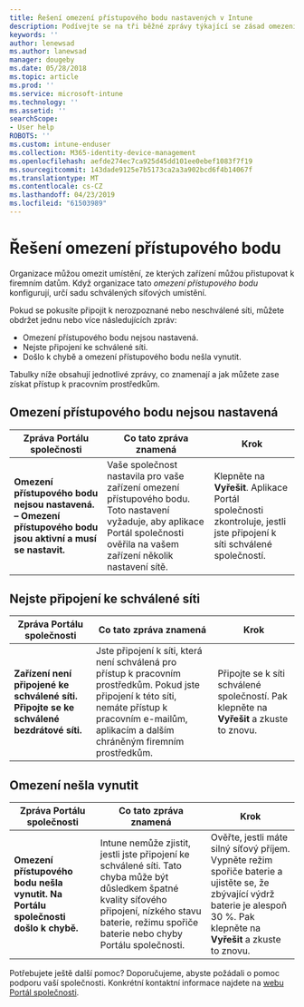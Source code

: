 ```yaml
---
title: Řešení omezení přístupového bodu nastavených v Intune
description: Podívejte se na tři běžné zprávy týkající se zásad omezení přístupového bodu Intune a zjistěte, jak je řešit.
keywords: ''
author: lenewsad
ms.author: lanewsad
manager: dougeby
ms.date: 05/28/2018
ms.topic: article
ms.prod: ''
ms.service: microsoft-intune
ms.technology: ''
ms.assetid: ''
searchScope:
- User help
ROBOTS: ''
ms.custom: intune-enduser
ms.collection: M365-identity-device-management
ms.openlocfilehash: aefde274ec7ca925d45dd101ee0ebef1083f7f19
ms.sourcegitcommit: 143dade9125e7b5173ca2a3a902bcd6f4b14067f
ms.translationtype: MT
ms.contentlocale: cs-CZ
ms.lasthandoff: 04/23/2019
ms.locfileid: "61503989"
---
```

# <a name="resolve-access-point-restrictions"></a>Řešení omezení přístupového bodu

Organizace můžou omezit umístění, ze kterých zařízení můžou přistupovat k firemním datům.
Když organizace tato *omezení přístupového bodu* konfigurují, určí sadu schválených síťových umístění.  

Pokud se pokusíte připojit k nerozpoznané nebo neschválené síti, můžete obdržet jednu nebo více následujících zpráv:

* Omezení přístupového bodu nejsou nastavená.
* Nejste připojení ke schválené síti.
* Došlo k chybě a omezení přístupového bodu nešla vynutit.

 Tabulky níže obsahují jednotlivé zprávy, co znamenají a jak můžete zase získat přístup k pracovním prostředkům.

## <a name="access-point-restrictions-not-set-up"></a>Omezení přístupového bodu nejsou nastavená  
| Zpráva Portálu společnosti | Co tato zpráva znamená | Krok                                                               
|------------------------|--------------------------|--------------------------|
| **Omezení přístupového bodu nejsou nastavená. – Omezení přístupového bodu jsou aktivní a musí se nastavit.** | Vaše společnost nastavila pro vaše zařízení omezení přístupového bodu. Toto nastavení vyžaduje, aby aplikace Portál společnosti ověřila na vašem zařízení několik nastavení sítě. | Klepněte na **Vyřešit**. Aplikace Portál společnosti zkontroluje, jestli jste připojení k síti schválené společností. |

## <a name="not-connected-to-an-approved-network"></a>Nejste připojení ke schválené síti  

| Zpráva Portálu společnosti | Co tato zpráva znamená | Krok                                                                   
|------------------------|-----------------------------------|--------------------------|
| **Zařízení není připojené ke schválené síti. Připojte se ke schválené bezdrátové síti.** | Jste připojení k síti, která není schválená pro přístup k pracovním prostředkům. Pokud jste připojení k této síti, nemáte přístup k pracovním e-mailům, aplikacím a dalším chráněným firemním prostředkům. | Připojte se k síti schválené společností. Pak klepněte na **Vyřešit** a zkuste to znovu. |

## <a name="restrictions-couldnt-be-enforced"></a>Omezení nešla vynutit  

| Zpráva Portálu společnosti | Co tato zpráva znamená | Krok                                                                      
|------------------------|-----------------------------------|--------------------------|
| **Omezení přístupového bodu nešla vynutit. Na Portálu společnosti došlo k chybě.** | Intune nemůže zjistit, jestli jste připojení ke schválené síti. Tato chyba může být důsledkem špatné kvality síťového připojení, nízkého stavu baterie, režimu spořiče baterie nebo chyby Portálu společnosti. | Ověřte, jestli máte silný síťový příjem. Vypněte režim spořiče baterie a ujistěte se, že zbývající výdrž baterie je alespoň 30 %. Pak klepněte na **Vyřešit** a zkuste to znovu. 

Potřebujete ještě další pomoc? Doporučujeme, abyste požádali o pomoc podporu vaší společnosti. Konkrétní kontaktní informace najdete na [webu Portál společnosti](https://portal.manage.microsoft.com/#HelpDeskDialog).
